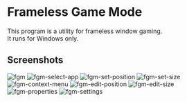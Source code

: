 # Frameless Game Mode

This program is a utility for frameless window gaming. <br>
It runs for Windows only.

## Screenshots
![fgm](https://user-images.githubusercontent.com/6459521/61994841-f574f800-b0ba-11e9-994a-a5790a9ce47c.png)
![fgm-select-app](https://user-images.githubusercontent.com/6459521/61995237-86020700-b0c0-11e9-817d-d6d881710eba.png)
![fgm-set-position](https://user-images.githubusercontent.com/6459521/61994847-f6a62500-b0ba-11e9-8963-5b5fb43b7d27.png)
![fgm-set-size](https://user-images.githubusercontent.com/6459521/61994848-f6a62500-b0ba-11e9-9b21-3bb10f46e57a.png)
![fgm-context-menu](https://user-images.githubusercontent.com/6459521/61994842-f60d8e80-b0ba-11e9-88a0-f367af364b40.png)
![fgm-edit-position](https://user-images.githubusercontent.com/6459521/61994843-f60d8e80-b0ba-11e9-8318-48ae80289410.png)
![fgm-edit-size](https://user-images.githubusercontent.com/6459521/61994844-f60d8e80-b0ba-11e9-9044-55cff2225417.png)
![fgm-properties](https://user-images.githubusercontent.com/6459521/61994845-f60d8e80-b0ba-11e9-865d-106baedaccc4.png)
![fgm-settings](https://user-images.githubusercontent.com/6459521/61994850-f6a62500-b0ba-11e9-964a-f3aaa9f80f08.png)
